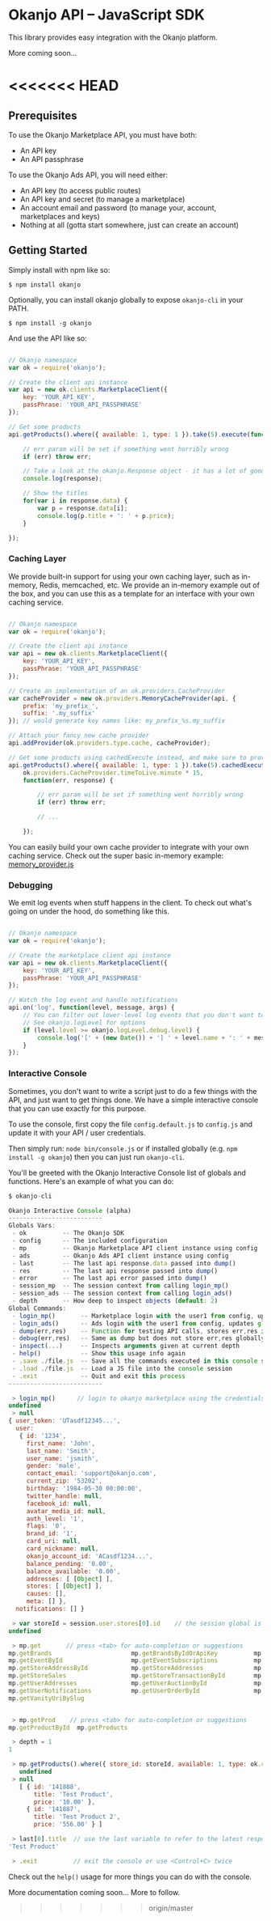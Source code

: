# Okanjo API – JavaScript SDK

This library provides easy integration with the Okanjo platform.

More coming soon...

<<<<<<< HEAD
=======
## Prerequisites

To use the Okanjo Marketplace API, you must have both:

* An API key
* An API passphrase

To use the Okanjo Ads API, you will need either:
* An API key (to access public routes)
* An API key and secret (to manage a marketplace)
* An account email and password (to manage your, account, marketplaces and keys)
* Nothing at all (gotta start somewhere, just can create an account)


## Getting Started

Simply install with npm like so:

```shell
$ npm install okanjo
```

Optionally, you can install okanjo globally to expose `okanjo-cli` in your PATH.

```shell
$ npm install -g okanjo
```

And use the API like so:

```js

// Okanjo namespace
var ok = require('okanjo');

// Create the client api instance
var api = new ok.clients.MarketplaceClient({
    key: 'YOUR_API_KEY',
    passPhrase: 'YOUR_API_PASSPHRASE'
});

// Get some products
api.getProducts().where({ available: 1, type: 1 }).take(5).execute(function(err, response) {

    // err param will be set if something went horribly wrong
    if (err) throw err;

    // Take a look at the okanjo.Response object - it has a lot of good stuff in there
    console.log(response);

    // Show the titles
    for(var i in response.data) {
        var p = response.data[i];
        console.log(p.title + ': ' + p.price);
    }

});

```

### Caching Layer

We provide built-in support for using your own caching layer, such as in-memory, Redis, memcached, etc. We provide an
in-memory example out of the box, and you can use this as a template for an interface with your own caching service.

```js

// Okanjo namespace
var ok = require('okanjo');

// Create the client api instance
var api = new ok.clients.MarketplaceClient({
    key: 'YOUR_API_KEY',
    passPhrase: 'YOUR_API_PASSPHRASE'
});

// Create an implementation of an ok.providers.CacheProvider
var cacheProvider = new ok.providers.MemoryCacheProvider(api, {
    prefix: 'my_prefix_',
    suffix: '.my_suffix'
}); // would generate key names like: my_prefix_%s.my_suffix

// Attach your fancy new cache provider
api.addProvider(ok.providers.type.cache, cacheProvider);

// Get some products using cachedExecute instead, and make sure to provide a TTL!
api.getProducts().where({ available: 1, type: 1 }).take(5).cachedExecute(
    ok.providers.CacheProvider.timeToLive.minute * 15,
    function(err, response) {

        // err param will be set if something went horribly wrong
        if (err) throw err;

        // ...

    });

```

You can easily build your own cache provider to integrate with your own caching service. 
Check out the super basic in-memory example: [memory_provider.js](lib/provider/memory_provider.js)



### Debugging

We emit log events when stuff happens in the client. To check out what's going on under the hood, do something like this.

```js

// Okanjo namespace
var ok = require('okanjo');

// Create the marketplace client api instance
var api = new ok.clients.MarketplaceClient({
    key: 'YOUR_API_KEY',
    passPhrase: 'YOUR_API_PASSPHRASE'
});

// Watch the log event and handle notifications
api.on('log', function(level, message, args) {
    // You can filter out lower-level log events that you don't want to see
    // See okanjo.logLevel for options
    if (level.level >= okanjo.logLevel.debug.level) {
        console.log('[' + (new Date()) + '] ' + level.name + ': ' + message, args);
    }
});

```


### Interactive Console

Sometimes, you don't want to write a script just to do a few things with the API, and just want to get things done. We have a simple interactive console that you can use exactly for this purpose.

To use the console, first copy the file `config.default.js` to `config.js` and update it with your API / user credentials.

Then simply run: `node bin/console.js` or if installed globally (e.g. `npm install -g okanjo`) then you can just run `okanjo-cli`.

You'll be greeted with the Okanjo Interactive Console list of globals and functions. Here's an example of what you can do:

```js
$ okanjo-cli 

Okanjo Interactive Console (alpha)
--------------------------
Globals Vars:
 - ok          -- The Okanjo SDK
 - config      -- The included configuration
 - mp          -- Okanjo Marketplace API client instance using config
 - ads         -- Okanjo Ads API client instance using config
 - last        -- The last api response.data passed into dump()
 - res         -- The last api response passed into dump()
 - error       -- The last api error passed into dump()
 - session_mp  -- The session context from calling login_mp()
 - session_ads -- The session context from calling login_ads()
 - depth       -- How deep to inspect objects (default: 2)
Global Commands:
 - login_mp()       -- Marketplace login with the user1 from config, updates global session_mp var
 - login_ads()      -- Ads login with the user1 from config, updates global session_ads var
 - dump(err,res)    -- Function for testing API calls, stores err,res in global error,last and inspects the response. e.g. api.getProducts().execute(test);
 - debug(err,res)   -- Same as dump but does not store err,res globally
 - inspect(...)     -- Inspects arguments given at current depth
 - help()           -- Show this usage info again
 - .save ./file.js  -- Save all the commands executed in this console session to file.js
 - .load ./file.js  -- Load a JS file into the console session
 - .exit            -- Quit and exit this process
--------------------------

 > login_mp()      // login to okanjo marketplace using the credentials from the config.js file
undefined
 > null
{ user_token: 'UTasdf12345...',
  user:
   { id: '1234',
     first_name: 'John',
     last_name: 'Smith',
     user_name: 'jsmith',
     gender: 'male',
     contact_email: 'support@okanjo.com',
     current_zip: '53202',
     birthday: '1984-05-30 00:00:00',
     twitter_handle: null,
     facebook_id: null,
     avatar_media_id: null,
     auth_level: '1',
     flags: '0',
     brand_id: '1',
     card_uri: null,
     card_nickname: null,
     okanjo_account_id: 'ACasdf1234...',
     balance_pending: '0.00',
     balance_available: '0.00',
     addresses: [ [Object] ],
     stores: [ [Object] ],
     causes: [],
     meta: [] },
  notifications: [] }

 > var storeId = session.user.stores[0].id    // the session global is set after calling login_mp()
undefined

 > mp.get       // press <tab> for auto-completion or suggestions
mp.getBrands                      mp.getBrandsByIdOrApiKey          mp.getCategories                  mp.getCategoryById                mp.getCategoryTree                mp.getCauseById                   mp.getCauses
mp.getEventById                   mp.getEventSubscriptions          mp.getProductById                 mp.getProducts                    mp.getPromotionByCode             mp.getRegionById                  mp.getRegions
mp.getStoreAddressById            mp.getStoreAddresses              mp.getStoreById                   mp.getStoreFeedback               mp.getStoreFeedbackByOrderItemId  mp.getStoreReturnPolicies         mp.getStoreSaleById
mp.getStoreSales                  mp.getStoreTransactionById        mp.getStoreTransactions           mp.getStores                      mp.getTagByName                   mp.getTags                        mp.getUserAddressById
mp.getUserAddresses               mp.getUserAuctionById             mp.getUserAuctions                mp.getUserById                    mp.getUserFeedback                mp.getUserFeedbackByOrderItemId   mp.getUserNotificationById
mp.getUserNotifications           mp.getUserOrderById               mp.getUserOrderItemById           mp.getUserOrderItems              mp.getUserOrders                  mp.getUserTransactionById         mp.getUserTransactions
mp.getVanityUriBySlug             


 > mp.getProd    // press <tab> for auto-completion or suggestions
mp.getProductById  mp.getProducts     

 > depth = 1
1

 > mp.getProducts().where({ store_id: storeId, available: 1, type: ok.constants.marketplace.productType.regular }).select('id,title,price').take(2).execute(dump)
   undefined
 > null
   [ { id: '141888',
       title: 'Test Product',
       price: '10.00' },
     { id: '141887',
       title: 'Test Product 2',
       price: '556.00' } ]

 > last[0].title  // use the last variable to refer to the latest response.data object passed into the dump function
'Test Product'

 > .exit          // exit the console or use <Control+C> twice
```

Check out the `help()` usage for more things you can do with the console.


More documentation coming soon... More to follow.
>>>>>>> origin/master
